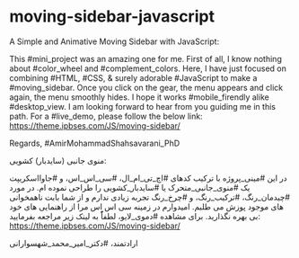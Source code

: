 # moving-sidebar-javascript
A Simple and Animative Moving Sidebar with JavaScript:

This #mini_project was an amazing one for me. First of all, I know nothing about #color_wheel and #complement_colors. Here, I have just focused on combining #HTML, #CSS, & surely adorable #JavaScript to make a #moving_sidebar. Once you click on the gear, the menu appears and click again, the menu smoothly hides.
I hope it works #mobile_firendly alike #desktop_view. I am looking forward to hear from you guiding me in this path.
For a #live_demo, please follow the below link:
https://theme.ipbses.com/JS/moving-sidebar/

Regards,
#AmirMohammadShahsavarani_PhD



منوی جانبی (سایدبار) کشویی:

در این #مینی_پروژه با ترکیب کدهای #اچ_تی_ام_ال، #سی_اس_اس، و #جاوااسکریپت یک #منوی_جانبی_متحرک یا #سایدبار_کشویی را طراحی نموده ام. در مورد #چیدمان_رنگ، #ترکیب_رنگ، و #چرخ_رنگ تجربه زیادی ندارم و از شما بابت ناهمخوانی های موجود پوزش می طلبم.
امیدوارم در زمینه سی اس اس مرا از راهنمایی های خود بی بهره نگذارید.
برای مشاهده #دموی_لایو، لطفاًٌ به لینک زیر مراجعه بفرمایید:
https://theme.ipbses.com/JS/moving-sidebar/

ارادتمند،
#دکتر_امیر_محمد_شهسوارانی
